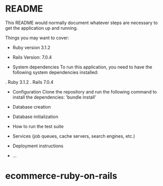 # README

This README would normally document whatever steps are necessary to get the
application up and running.

Things you may want to cover:

* Ruby version 3.1.2
* Rails Version: 7.0.4

* System dependencies
To run this application, you need to have the following system dependencies installed:

. Ruby 3.1.2
. Rails 7.0.4

* Configuration
Clone the repository and run the following command to install the dependencies:
 'bundle install'


* Database creation

* Database initialization

* How to run the test suite

* Services (job queues, cache servers, search engines, etc.)

* Deployment instructions

* ...
# ecommerce-ruby-on-rails
